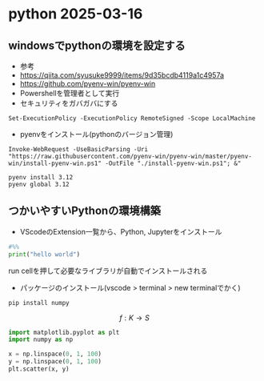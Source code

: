 # python 2025-03-16

## windowsでpythonの環境を設定する
- 参考
- https://qiita.com/syusuke9999/items/9d35bcdb4119a1c4957a
- https://github.com/pyenv-win/pyenv-win
- Powershellを管理者として実行
- セキュリティをガバガバにする

```
Set-ExecutionPolicy -ExecutionPolicy RemoteSigned -Scope LocalMachine
```
- pyenvをインストール(pythonのバージョン管理)

```
Invoke-WebRequest -UseBasicParsing -Uri "https://raw.githubusercontent.com/pyenv-win/pyenv-win/master/pyenv-win/install-pyenv-win.ps1" -OutFile "./install-pyenv-win.ps1"; &"

```

```
pyenv install 3.12
pyenv global 3.12
```

## つかいやすいPythonの環境構築

- VScodeのExtension一覧から、Python, Jupyterをインストール

```py
#%%
print("hello world")
```
run cellを押して必要なライブラリが自動でインストールされる

- パッケージのインストール(vscode > terminal > new terminalでかく)
```
pip install numpy
```




$$
f: K \rightarrow S
$$

```py
import matplotlib.pyplot as plt
import numpy as np

x = np.linspace(0, 1, 100)
y = np.linspace(0, 1, 100)
plt.scatter(x, y)
```
